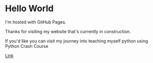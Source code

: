 # Hello World

I'm hosted with GitHub Pages.

Thanks for visiting my website that's currently in construction.

If you'd like you can visit my journey into teaching myself python using Python Crash Course

[Link](https://matta174.github.io/python_practice/)